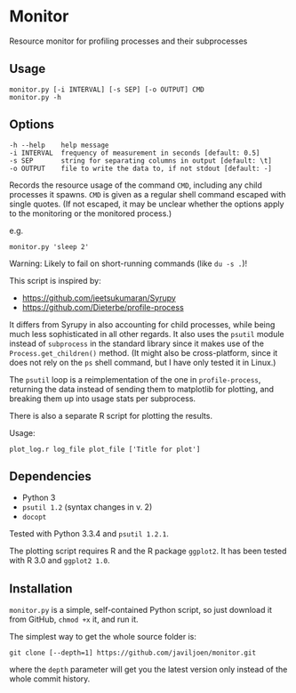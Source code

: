 Monitor
=======

Resource monitor for profiling processes and their subprocesses

Usage
-----

    monitor.py [-i INTERVAL] [-s SEP] [-o OUTPUT] CMD
    monitor.py -h

Options
-------

    -h --help    help message
    -i INTERVAL  frequency of measurement in seconds [default: 0.5]
    -s SEP       string for separating columns in output [default: \t]
    -o OUTPUT    file to write the data to, if not stdout [default: -]

Records the resource usage of the command `CMD`, including any child
processes it spawns. `CMD` is given as a regular shell command escaped
with single quotes. (If not escaped, it may be unclear whether the
options apply to the monitoring or the monitored process.)

e.g.

    monitor.py 'sleep 2'

Warning: Likely to fail on short-running commands (like `du -s .`)!

This script is inspired by:

* https://github.com/jeetsukumaran/Syrupy
* https://github.com/Dieterbe/profile-process

It differs from Syrupy in also accounting for child processes, while
being much less sophisticated in all other regards. It also uses
the `psutil` module instead of `subprocess` in the standard library
since it makes use of the `Process.get_children()` method.
(It might also be cross-platform, since it does not rely on the `ps`
shell command, but I have only tested it in Linux.)

The `psutil` loop is a reimplementation of the one in `profile-process`,
returning the data instead of sending them to matplotlib for plotting,
and breaking them up into usage stats per subprocess.

There is also a separate R script for plotting the results.

Usage:

	plot_log.r log_file plot_file ['Title for plot']

Dependencies
------------

* Python 3
* `psutil 1.2` (syntax changes in v. 2)
* `docopt`

Tested with Python 3.3.4 and `psutil 1.2.1`.

The plotting script requires R and the R package `ggplot2`.
It has been tested with R 3.0 and `ggplot2 1.0`.

Installation
------------

`monitor.py` is a simple, self-contained Python script, so just download
it from GitHub, `chmod +x` it, and run it.

The simplest way to get the whole source folder is:

	git clone [--depth=1] https://github.com/javiljoen/monitor.git

where the `depth` parameter will get you the latest version only
instead of the whole commit history.

